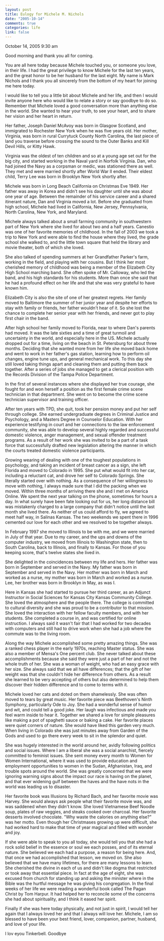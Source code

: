 ```yaml
--- 
layout: post
title: Eulogy for Michele M. Nichols
date: "2005-10-14"
comments: true
categories: life
link: false
---
```

October 14, 2005
9:30 am

Good morning and thank you all for coming.

You are all here today because Michele touched you, or someone you love, in their life. I had the great privilege to know Michele for the last ten years, and the great honor to be her husband for the last eight. My name is Mark Nichols and I thank you all sincerely from the bottom of my heart for joining me here today.

I would like to tell you a little bit about Michele and her life, and then I would invite anyone here who would like to relate a story or say goodbye to do so. Remember that Michele loved a good conversation more than anything else in the world. She wanted to hear your truth, to see your heart, and to share her vision and her heart in return.

Her father, Joseph Daniel McAvoy was born in Glasgow Scotland, and immigrated to Rochester New York when he was five years old. Her mother, Virginia, was born in rural Currytuck County North Carolina, the last piece of land you traverse before crossing the sound to the Outer Banks and Kill Devil Hills, or Kitty Hawk.

Virginia was the oldest of ten children and so at a young age set out for the big city, and started working in the Naval yard in Norfolk Virginia. Dan, who had joined the Navy as a corpsman or medic, was stationed there as well. They met and were married shortly after World War II ended. Their eldest child, Terry Lee was born in Brooklyn New York shortly after.

Michele was born in Long Beach California on Christmas Eve 1949. Her father was away in Korea and didn't see his daughter until she was about one year of age. Between the remainder of his service career and a shared itinerant nature, Dan and Virginia moved a lot. Before she graduated from high school, Michele had lived in California, New Jersey, Pennsylvania, North Carolina, New York, and Maryland.

Michele always talked about a small farming community in southwestern part of New York where she lived for about two and a half years. Canestio was one of her favorite memories of childhood. In the fall of 2003 we took a trip to New York and were able to find the house where they lived, the grade school she walked to, and the little town square that held the library and movie theater, both of which she loved.

She also talked of spending summers at her Grandfather Parker's farm, working in the field, and playing with her cousins. But I think her most cherished memory of childhood was being a member of the Elizabeth City High School marching band. She often spoke of Mr. Calloway, who led the band, and his high standards for his students. More than once she said that he had a profound effect on her life and that she was very grateful to have known him.

Elizabeth City is also the site of one of her greatest regrets. Her family moved to Baltimore the summer of her junior year and despite her efforts to stay with family or friends, her father wouldn't hear of it. So she lost the chance to complete her senior year with her friends, and never got to play first chair in the band.

After high school her family moved to Florida, near to where Dan's parents had moved. It was the late sixties and a time of great turmoil and uncertainty in the world, and especially here in the US. Michele actually dropped out for a time, living on the beach in St. Petersburg for about three months. Deciding that she wanted more from her life she moved back home and went to work in her father's gas station, learning how to perform oil changes, engine tune ups, and general mechanical work. To this day she still loved taking things apart and cleaning them and putting them back together. After a series of jobs she managed to get a clerical position with the Records Division of the Tampa Police Department.

In the first of several instances where she displayed her true courage, she fought for and won herself a position as the first female crime scene technician in that department. She went on to become the crime scene technician supervisor and training officer.

After ten years with TPD, she quit, took her pension money and put her self through college. She earned undergraduate degrees in Criminal Justice and Psychology, and a Masters Degree in Counselor Education. With her experience testifying in court and her connections to the law enforcement community, she was able to develop several highly regarded and successful domestic violence, anger management, and sexual offender treatment programs. As a result of her work she was invited to be a part of a task force that successfully drafted new legislation altering the manner in which the courts treated domestic violence participants.

Growing wearing of dealing with one of the toughest populations in psychology, and taking an incident of breast cancer as a sign, she left Florida and moved to Colorado in 1995. She put what would fit into her car, including a reluctant cat, and drove her self to Colorado Springs. She literally started over with nothing. As a consequence of her willingness to move with nothing, I always made sure that I did the packing when we moved. Within three months of arriving there she and I met on America Online. We spent the next year talking on the phone, sometimes for hours a day. In what surely have been fate looking out for us, her long distance bill was mistakenly charged to a large company that didn't notice until the last month she lived there. As neither of us could afford to fly, we agreed to meet half way, in Salinas Kansas. The two weekends we spent there in 1996 cemented our love for each other and we resolved to be together always.

In February 1997 she moved to Illinois to be with me, and we were married in July of that year. Due to my career, and the ups and downs of the computer industry, we moved from Illinois to Washington state, then to South Carolina, back to Illinois, and finally to Kansas. For those of you keeping score, that's twelve states she lived in.

She delighted in the coincidences between my life and hers. Her father was born in September and served in the Navy. My father was born in September and served in the Navy. Her mother was born in March and worked as a nurse, my mother was born in March and worked as a nurse. Lee, her brother was born in Brooklyn in May, as was I.

Here in Kansas she had started to pursue her third career, as an Adjunct Instructor in Social Sciences for Kansas City Kansas Community College. She loved the atmosphere and the people there. The college is committed to cultural diversity and she was proud to be a contributor to that mission. She loved the interaction with her fellow faculty members, and with her students. She completed a course in, and was certified for online instruction. I always said it wasn't fair that I had worked for two decades with computers and still had to drive work when she had a job where the commute was to the living room.

Along the way Michele accomplished some pretty amazing things. She was a ranked chess player in the early 1970s, reaching Master status. She was also a member of Mensa's One percent club. She never talked about these accomplishments because she said they were just a part of her and not the whole truth of her. She was a woman of weight, who had an easy grace with her size. She always said that we all have differences; that the gift of her weight was that she couldn't hide her difference from others. As a result she learned to be very accepting of others but also determined to help them discover their hidden difference and to come to terms with it.

Michele loved her cats and doted on them shamelessly. She was often moved to tears by great music. Her favorite piece was Beethoven's Ninth Symphony, particularly Ode to Joy. She had a wonderful sense of humor and wit, and could tell a good joke. Her laugh was infectious and made you feel warm inside to hear it. Together we shared a love for simple pleasures like making a pot of spaghetti sauce or baking a cake. Her favorite places were quiet corners of nature. She would have liked this garden very much. When living in Colorado she was just minutes away from Garden of the Gods and used to go there every week to sit in the splendor and quiet.

She was hugely interested in the world around her, avidly following politics and social issues. Where I am a liberal she was a social anarchist, fiercely committed to feminist issues. She sent money every month to Women for Women International, where it was used to provide education and employment opportunities to women in the Sudan, Afghanistan, Iraq, and trouble spots around the world. She was greatly concerned that we were ignoring warning signs about the impact our race is having on the planet, and that ever widening gulf between the haves and the have nots in the world was leading us to disaster.

Her favorite book was Illusions by Richard Bach, and her favorite movie was Harvey. She would always ask people what their favorite movie was, and was saddened when they didn't know. She loved Vietnamese Beef Noodle soup, plates of raw veggies, and steaks cooked over charcoal. Her favorite desserts involved chocolate. "Why waste the calories on anything else?" was her motto. Even though her Christmases growing up were difficult, she had worked hard to make that time of year magical and filled with wonder and joy.

If she were able to speak to you all today, she would tell you that she had a rock solid belief in the essence or soul we each posses, and of its eternal nature. She believed we each had a purpose, a reason for being here. And, that once we had accomplished that lesson, we moved on. She also believed that we have many lifetimes, for there are many lessons to learn. She cherished the divine in each of us and didn't like dogma that restricted or took away that essential piece. In fact at the age of eight, she was excused from church for standing up and asking the minister where in the Bible was the hurtful message he was giving his congregation. In the final weeks of her life we were reading a wonderful book called The Pagan Christ by Tom Harpur. It had helped her to reconcile some of the concerns she had about spirituality, and I think it eased her spirit.

Finally if she was here today physically, and not just in spirit, I would tell her again that I always loved her and that I always will love her. Michele, I am so blessed to have been your best friend, lover, companion, partner, husband, and love of your life.

I lov eyou Tinkerbell.  Goodbye
